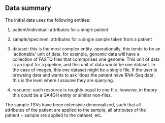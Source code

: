 ## Data summary

The initial data uses the following entities:

1) patient/individual: attributes for a single patient

2) sample/specimen: attributes for a single sample taken from a patient

3) dataset: this is the most complex entity.  operationally, this tends to be an 'actionable' unit of data.  for example, genomic data will have a collection of FASTQ files that commprises one genome.  This unit of data is an input for a pipeline, and this unit of data would be one dataset.  In the case of images, this one dataset might be a single file.  If the user is browsing data and wants to ask 'does the patient have RNA-Seq data', this is the level where I assume they are querying.

4) resource: each resource is roughly equal to one file.  however, in theory this could be a GA4GH entity or similar non-files.

The sample TSVs have been extensivle denormalized, such that all attributes of the patient are applied to the sample, all attributes of the patient + sample are applied to the dataset, etc.
